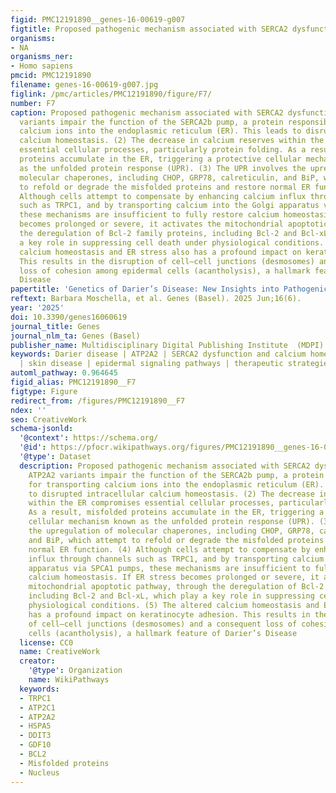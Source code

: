 ```yaml
---
figid: PMC12191890__genes-16-00619-g007
figtitle: Proposed pathogenic mechanism associated with SERCA2 dysfunction
organisms:
- NA
organisms_ner:
- Homo sapiens
pmcid: PMC12191890
filename: genes-16-00619-g007.jpg
figlink: /pmc/articles/PMC12191890/figure/F7/
number: F7
caption: Proposed pathogenic mechanism associated with SERCA2 dysfunction. (1) ATP2A2
  variants impair the function of the SERCA2b pump, a protein responsible for transporting
  calcium ions into the endoplasmic reticulum (ER). This leads to disrupted intracellular
  calcium homeostasis. (2) The decrease in calcium reserves within the ER compromises
  essential cellular processes, particularly protein folding. As a result, misfolded
  proteins accumulate in the ER, triggering a protective cellular mechanism known
  as the unfolded protein response (UPR). (3) The UPR involves the upregulation of
  molecular chaperones, including CHOP, GRP78, calreticulin, and BiP, which attempt
  to refold or degrade the misfolded proteins and restore normal ER function. (4)
  Although cells attempt to compensate by enhancing calcium influx through channels
  such as TRPC1, and by transporting calcium into the Golgi apparatus via SPCA1 pumps,
  these mechanisms are insufficient to fully restore calcium homeostasis. If ER stress
  becomes prolonged or severe, it activates the mitochondrial apoptotic pathway, through
  the deregulation of Bcl-2 family proteins, including Bcl-2 and Bcl-xL, which play
  a key role in suppressing cell death under physiological conditions. (5) The altered
  calcium homeostasis and ER stress also has a profound impact on keratinocyte adhesion.
  This results in the disruption of cell–cell junctions (desmosomes) and a consequent
  loss of cohesion among epidermal cells (acantholysis), a hallmark feature of Darier’s
  Disease
papertitle: 'Genetics of Darier’s Disease: New Insights into Pathogenic Mechanisms'
reftext: Barbara Moschella, et al. Genes (Basel). 2025 Jun;16(6).
year: '2025'
doi: 10.3390/genes16060619
journal_title: Genes
journal_nlm_ta: Genes (Basel)
publisher_name: Multidisciplinary Digital Publishing Institute  (MDPI)
keywords: Darier disease | ATP2A2 | SERCA2 dysfunction and calcium homeostasis | UPR
  | skin disease | epidermal signaling pathways | therapeutic strategies
automl_pathway: 0.964645
figid_alias: PMC12191890__F7
figtype: Figure
redirect_from: /figures/PMC12191890__F7
ndex: ''
seo: CreativeWork
schema-jsonld:
  '@context': https://schema.org/
  '@id': https://pfocr.wikipathways.org/figures/PMC12191890__genes-16-00619-g007.html
  '@type': Dataset
  description: Proposed pathogenic mechanism associated with SERCA2 dysfunction. (1)
    ATP2A2 variants impair the function of the SERCA2b pump, a protein responsible
    for transporting calcium ions into the endoplasmic reticulum (ER). This leads
    to disrupted intracellular calcium homeostasis. (2) The decrease in calcium reserves
    within the ER compromises essential cellular processes, particularly protein folding.
    As a result, misfolded proteins accumulate in the ER, triggering a protective
    cellular mechanism known as the unfolded protein response (UPR). (3) The UPR involves
    the upregulation of molecular chaperones, including CHOP, GRP78, calreticulin,
    and BiP, which attempt to refold or degrade the misfolded proteins and restore
    normal ER function. (4) Although cells attempt to compensate by enhancing calcium
    influx through channels such as TRPC1, and by transporting calcium into the Golgi
    apparatus via SPCA1 pumps, these mechanisms are insufficient to fully restore
    calcium homeostasis. If ER stress becomes prolonged or severe, it activates the
    mitochondrial apoptotic pathway, through the deregulation of Bcl-2 family proteins,
    including Bcl-2 and Bcl-xL, which play a key role in suppressing cell death under
    physiological conditions. (5) The altered calcium homeostasis and ER stress also
    has a profound impact on keratinocyte adhesion. This results in the disruption
    of cell–cell junctions (desmosomes) and a consequent loss of cohesion among epidermal
    cells (acantholysis), a hallmark feature of Darier’s Disease
  license: CC0
  name: CreativeWork
  creator:
    '@type': Organization
    name: WikiPathways
  keywords:
  - TRPC1
  - ATP2C1
  - ATP2A2
  - HSPA5
  - DDIT3
  - GDF10
  - BCL2
  - Misfolded proteins
  - Nucleus
---
```

